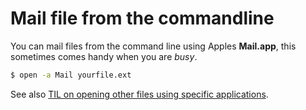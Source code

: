 # Mail file from the commandline

You can mail files from the command line using Apples **Mail.app**, this sometimes comes handy when you are _busy_.

```bash
$ open -a Mail yourfile.ext
```

See also [TIL on opening other files using specific applications](../terminal/opening_files_in_applications_from_the_cli.md).
